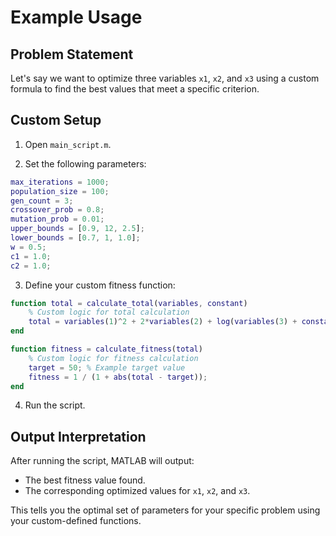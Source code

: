 # Example Usage

## Problem Statement

Let's say we want to optimize three variables `x1`, `x2`, and `x3` using a custom formula to find the best values that meet a specific criterion.

## Custom Setup

1. Open `main_script.m`.
    
2. Set the following parameters:
```matlab
max_iterations = 1000;
population_size = 100;
gen_count = 3;
crossover_prob = 0.8;
mutation_prob = 0.01;
upper_bounds = [0.9, 12, 2.5];
lower_bounds = [0.7, 1, 1.0];
w = 0.5;
c1 = 1.0;
c2 = 1.0;
```
3. Define your custom fitness function:
```matlab
function total = calculate_total(variables, constant)
    % Custom logic for total calculation
    total = variables(1)^2 + 2*variables(2) + log(variables(3) + constant);
end

function fitness = calculate_fitness(total)
    % Custom logic for fitness calculation
    target = 50; % Example target value
    fitness = 1 / (1 + abs(total - target));
end
```
4. Run the script.
## Output Interpretation

After running the script, MATLAB will output:

- The best fitness value found.
- The corresponding optimized values for `x1`, `x2`, and `x3`.

This tells you the optimal set of parameters for your specific problem using your custom-defined functions.